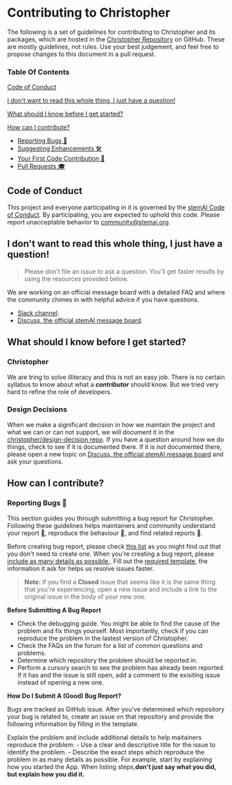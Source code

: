 # Contributing to Christopher

The following is a set of guidelines for contributing to Christopher and its packages, which are hosted in the [Christopher Repository](https://github.com/stemAI/Christopher) on GitHub. These are mostly guidelines, not rules. Use your best judgement, and feel free to propose changes to this document in a pull request.

### Table Of Contents

[Code of Conduct]()

[I don't want to read this whole thing, I just have a question!]()

[What should I know before I get started?]()

[How can I contribute?]()
- [Reporting Bugs 👾]()
- [Suggesting Enhancements 🛠]()
- [Your First Code Contribution :baby:]()
- [Pull Requests :mortar_board:]()



## Code of Conduct

This project and everyone participating in it is governed by the [stemAI Code of Conduct](). By participating, you are expected to uphold this code. Please report unacceptable behavior to [community@stemai.org]().

## I don't want to read this whole thing, I just have a question!

> Please don't file an issue to ask a question. You'll get faster results by using the resources provided below.

We are working on an official message board with a detailed FAQ and where the community chimes in with helpful advice if you have questions.
- [Slack channel](https://stemai.herokuapp.com/).
- [Discuss, the official stemAI message board](community@stemai.org).

## What should I know before I get started?

### Christopher
We are tring to solve illiteracy and this is not an easy job. There is no certain syllabus to know about what a **_contributor_** should know. But we tried very hard to refine the role of developers. 

### Design Decisions
When we make a significant decision in how we maintain the project and what we can or can not support, we will document it in the [christopher/design-decision repo](). If you have a question around how we do things, check to see if it is documented there. If it is _not_ documented there, please open a new topic on [Discuss, the official stemAI message board]() and ask your questions.

## How can I contribute?

### Reporting Bugs 👾
This section guides you through submitting a bug report for Christopher. Following these guidelines helps maintainers and community understand your report :pencil:, reproduce the behaviour :construction:, and find related reports :mag_right:.

Before creating bug report, please check [this list]() as you might find out that you don't need to create one. When you're creating a bug report, please [include as many details as possible.](). Fill out the [required template](Christopher/.github/ISSUE_TEMPLATE/bug_report.md), the information it ask for helps us resolve issues faster.
> **Note:** If you find a **Closed** issue that seems like it is the same thing that you're experiencing, open a new issue and include a link to the original issue in the body of your new one.

**Before Submitting A Bug Report**
	
- Check the debugging guide. You might be able to find the cause of the problem and fix things yourself. Most importantly, check if you can reproduce the problem in the lastest version of Christopher.
- Check the FAQs on the forum for a list of common questions and problems.
- Determine which repository the problem should be reported in.
- Perform a cursory search to see the problem has already been reported. If it has and the issue is still open, add a comment to the exisiting issue instead of opening a new one.

**How Do I Submit A (Good) Bug Report?**

Bugs are tracked as GitHub issue. After you've determined which repository your bug is related to, create an issue on that repository and provide the following information by filling in the template.

Explain the problem and include additional details to help maitainers reproduce the problem:
	- Use a clear and descriptive title for the issue to identify the problem.
	- Describe the exact steps which reproduce the problem in as many details as possible. For example, start by explaining how you started the App. When listing steps,**don't just say what you did, but explain how you did it.**











































